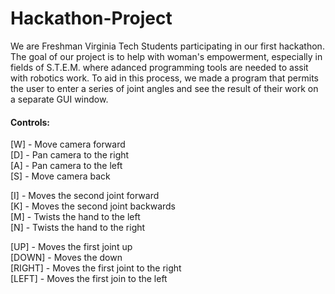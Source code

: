 # Hackathon-Project

We are Freshman Virginia Tech Students participating in our first hackathon. The goal of our project is to help with woman's empowerment, especially in fields of S.T.E.M. where adanced programming tools are needed to assit with robotics work. To aid in this process, we made a program that permits the user to enter a series of joint angles and see the result of their work on a separate GUI window.

<h4> Controls:</h4>
  
[W] - Move camera forward
  <br>
[D] - Pan camera to the right
  <br>
[A] - Pan camera to the left
  <br>
[S] - Move camera back 
  <br>
  
[I] - Moves the second joint forward
  <br>
[K] - Moves the second joint backwards
  <br>
[M] - Twists the hand to the left
  <br>
[N] - Twists the hand to the right
  
[UP] - Moves the first joint up
  <br>
[DOWN] - Moves the down
  <br>
[RIGHT] - Moves the first joint to the right
  <br>
[LEFT] - Moves the first join to the left
    
  
